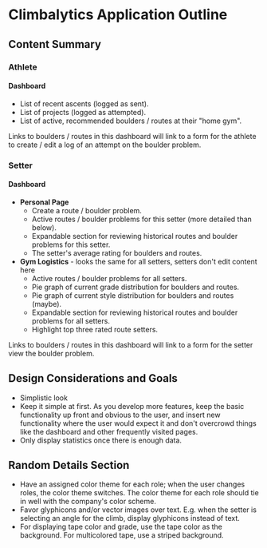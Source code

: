 # Climbalytics Application Outline

## Content Summary

### Athlete

#### Dashboard

* List of recent ascents (logged as sent).
* List of projects (logged as attempted).
* List of active, recommended boulders / routes at their "home gym".

Links to boulders / routes in this dashboard will link to a form for the athlete to create / edit a log of an attempt on the boulder problem.

### Setter

#### Dashboard

* **Personal Page**
  * Create a route / boulder problem.
  * Active routes / boulder problems for this setter (more detailed than below).
  * Expandable section for reviewing historical routes and boulder problems for this setter.
  * The setter's average rating for boulders and routes.
* **Gym Logistics** - looks the same for all setters, setters don't edit content here
  * Active routes / boulder problems for all setters.
  * Pie graph of current grade distribution for boulders and routes.
  * Pie graph of current style distribution for boulders and routes (maybe).
  * Expandable section for reviewing historical routes and boulder problems for all setters.
  * Highlight top three rated route setters.

Links to boulders / routes in this dashboard will link to a form for the setter view the boulder problem.

## Design Considerations and Goals

* Simplistic look
* Keep it simple at first. As you develop more features, keep the basic functionality up front and obvious to the user, and insert new functionality where the user would expect it and don't overcrowd things like the dashboard and other frequently visited pages.
* Only display statistics once there is enough data.

## Random Details Section

* Have an assigned color theme for each role; when the user changes roles, the color theme switches. The color theme for each role should tie in well with the company's color scheme.
* Favor glyphicons and/or vector images over text. E.g. when the setter is selecting an angle for the climb, display glyphicons instead of text.
* For displaying tape color and grade, use the tape color as the background. For multicolored tape, use a striped background.
